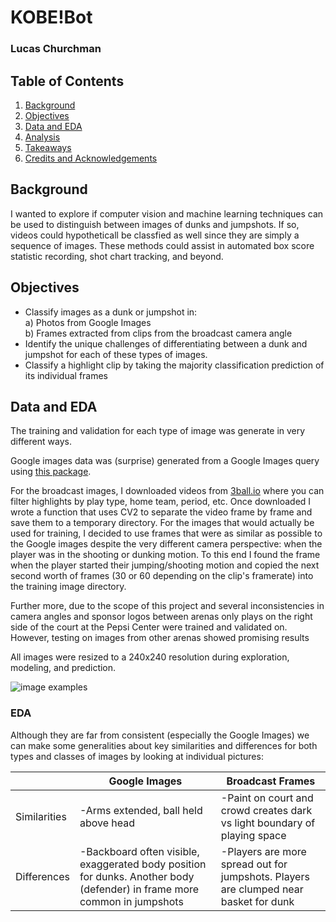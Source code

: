 # KOBE!Bot

### Lucas Churchman

## Table of Contents
1. [Background](#background)
2. [Objectives](#objectives)
3. [Data and EDA](#data-and-eda)
4. [Analysis](#analysis)
5. [Takeaways](#takeaways)
6. [Credits and Acknowledgements](#credits-and-acknowledgements)

## Background

I wanted to explore if computer vision and machine learning techniques can be used to distinguish between images of dunks and jumpshots. If so, videos could hypotheticall be classfied as well since they are simply a sequence of images. These methods could assist in automated box score statistic recording, shot chart tracking, and beyond.

## Objectives

* Classify images as a dunk or jumpshot in:</br>
a) Photos from Google Images</br>
b) Frames extracted from clips from the broadcast camera angle</br>
* Identify the unique challenges of differentiating between a dunk and jumpshot for each of these types of images.
* Classify a highlight clip by taking the majority classification prediction of its individual frames

## Data and EDA

The training and validation for each type of image was generate in very different ways.

Google images data was (surprise) generated from a Google Images query using [this package](https://pypi.org/project/google_images_download/). 

For the broadcast images, I downloaded videos from [3ball.io](https://3ball.io/plays) where you can filter highlights by play type, home team, period, etc. Once downloaded I wrote a function that uses CV2 to separate the video frame by frame and save them to a temporary directory. For the images that would actually be used for training, I decided to use frames that were as similar as possible to the Google images despite the very different camera perspective: when the player was in the shooting or dunking motion. To this end I found the frame when the player started their jumping/shooting motion and copied the next second worth of frames (30 or 60 depending on the clip's framerate) into the training image directory.

Further more, due to the scope of this project and several inconsistencies in camera angles and sponsor logos between arenas only plays on the right side of the court at the Pepsi Center were trained and validated on. However, testing on images from other arenas showed promising results

All images were resized to a 240x240 resolution during exploration, modeling, and prediction.

![image examples](https://github.com/LucasXavierChurchman/KOBE-Bot/blob/master/plots%2Bimages/each_type_and_class_example.png)


### EDA
Although they are far from consistent (especially the Google Images) we can make some generalities about key similarities and differences for both types and classes of images by looking at individual pictures:

|              | Google Images                                                                                                            | Broadcast Frames                                                                     |
|--------------|--------------------------------------------------------------------------------------------------------------------------|--------------------------------------------------------------------------------------|
| Similarities | -Arms extended, ball held above head                                                                                     | -Paint on court and crowd creates dark vs light boundary of playing space            |
| Differences  | -Backboard often visible, exaggerated body position for dunks. Another body (defender) in frame more common in jumpshots | -Players are more spread out for jumpshots. Players are clumped near basket for dunk |

